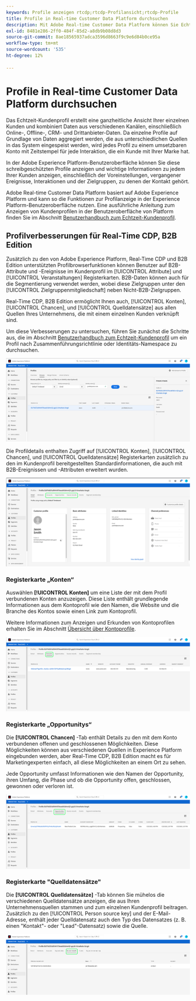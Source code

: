 ```yaml
---
keywords: Profile anzeigen rtcdp;rtcdp-Profilansicht;rtcdp-Profile
title: Profile in Real-time Customer Data Platform durchsuchen
description: Mit Adobe Real-time Customer Data Platform können Sie Echtzeit-Kundenprofildaten über die Adobe Experience Platform-Benutzeroberfläche durchsuchen.
exl-id: 8481e286-2ff0-484f-85d2-a8db9b08d8d3
source-git-commit: 8ae18565937adca3596d8663f9c9e6d84b0ce95a
workflow-type: tm+mt
source-wordcount: '535'
ht-degree: 12%

---
```



# Profile in Real-time Customer Data Platform durchsuchen

Das Echtzeit-Kundenprofil erstellt eine ganzheitliche Ansicht Ihrer einzelnen Kunden und kombiniert Daten aus verschiedenen Kanälen, einschließlich Online-, Offline-, CRM- und Drittanbieter-Daten. Da einzelne Profile auf Grundlage von Daten aggregiert werden, die aus unterschiedlichen Quellen in das System eingespeist werden, wird jedes Profil zu einem umsetzbaren Konto mit Zeitstempel für jede Interaktion, die ein Kunde mit Ihrer Marke hat.

In der Adobe Experience Platform-Benutzeroberfläche können Sie diese schreibgeschützten Profile anzeigen und wichtige Informationen zu jedem Ihrer Kunden anzeigen, einschließlich der Voreinstellungen, vergangener Ereignisse, Interaktionen und der Zielgruppen, zu denen der Kontakt gehört.

Adobe Real-time Customer Data Platform basiert auf Adobe Experience Platform und kann so die Funktionen zur Profilanzeige in der Experience Platform-Benutzeroberfläche nutzen. Eine ausführliche Anleitung zum Anzeigen von Kundenprofilen in der Benutzeroberfläche von Platform finden Sie im Abschnitt [Benutzerhandbuch zum Echtzeit-Kundenprofil](../../profile/ui/user-guide.md).

## Profilverbesserungen für Real-Time CDP, B2B Edition

Zusätzlich zu den von Adobe Experience Platform, Real-Time CDP und B2B Edition unterstützten Profilbrowserfunktionen können Benutzer auf B2B-Attribute und -Ereignisse im Kundenprofil im [!UICONTROL Attribute] und [!UICONTROL Veranstaltungen] Registerkarten. B2B-Daten können auch für die Segmentierung verwendet werden, wobei diese Zielgruppen unter den [!UICONTROL Zielgruppenmitgliedschaft] neben Nicht-B2B-Zielgruppen.

Real-Time CDP, B2B Edition ermöglicht Ihnen auch, [!UICONTROL Konten], [!UICONTROL Chancen], und [!UICONTROL Quelldatensätze] aus allen Quellen Ihres Unternehmens, die mit einem einzelnen Kunden verknüpft sind.

Um diese Verbesserungen zu untersuchen, führen Sie zunächst die Schritte aus, die im Abschnitt [Benutzerhandbuch zum Echtzeit-Kundenprofil](../../profile/ui/user-guide.md) um ein Profil nach Zusammenführungsrichtlinie oder Identitäts-Namespace zu durchsuchen.

![](images/b2b-browse-profile.png)

Die Profildetails enthalten Zugriff auf [!UICONTROL Konten], [!UICONTROL Chancen], und [!UICONTROL Quelldatensätze] Registerkarten zusätzlich zu den im Kundenprofil bereitgestellten Standardinformationen, die auch mit B2B-Ereignissen und -Attributen erweitert wurden.

![](images/b2b-profile-detail.png)

### Registerkarte „Konten“

Auswählen **[!UICONTROL Konten]** um eine Liste der mit dem Profil verbundenen Konten anzuzeigen. Diese Liste enthält grundlegende Informationen aus dem Kontoprofil wie den Namen, die Website und die Branche des Kontos sowie einen Link zum Kontoprofil.

Weitere Informationen zum Anzeigen und Erkunden von Kontoprofilen erhalten Sie im Abschnitt [Übersicht über Kontoprofile](../accounts/account-profile-overview.md).

![](images/b2b-profile-accounts.png)

### Registerkarte „Opportunitys“

Die **[!UICONTROL Chancen]** -Tab enthält Details zu den mit dem Konto verbundenen offenen und geschlossenen Möglichkeiten. Diese Möglichkeiten können aus verschiedenen Quellen in Experience Platform eingebunden werden, aber Real-Time CDP, B2B Edition macht es für Marketingexperten einfach, all diese Möglichkeiten an einem Ort zu sehen.

Jede Opportunity umfasst Informationen wie den Namen der Opportunity, ihren Umfang, die Phase und ob die Opportunity offen, geschlossen, gewonnen oder verloren ist.

![](images/b2b-profile-opportunities.png)

### Registerkarte &quot;Quelldatensätze&quot;

Die **[!UICONTROL Quelldatensätze]** -Tab können Sie mühelos die verschiedenen Quelldatensätze anzeigen, die aus Ihren Unternehmensquellen stammen und zum einzelnen Kundenprofil beitragen. Zusätzlich zu den [!UICONTROL Person source key] und der E-Mail-Adresse, enthält jeder Quelldatensatz auch den Typ des Datensatzes (z. B. einen &quot;Kontakt&quot;- oder &quot;Lead&quot;-Datensatz) sowie die Quelle.

![](images/b2b-profile-source-records.png)
